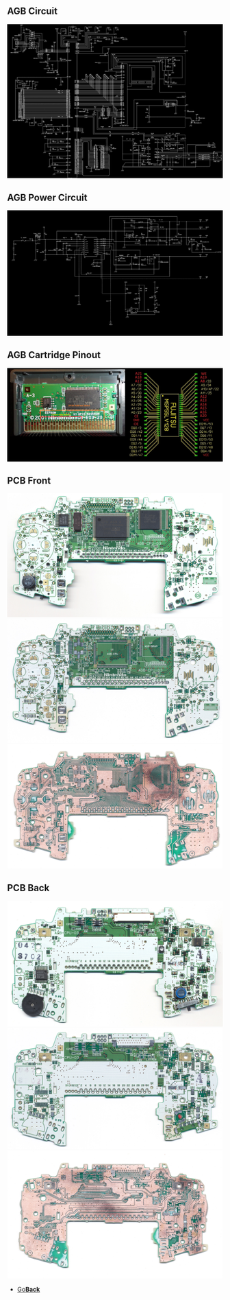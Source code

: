 ## AGB Circuit
<img src="circuit.bmp" alt="Main Circuit">


## AGB Power Circuit
<img src="power_circuit.bmp" alt="Power Circuit">


## AGB Cartridge Pinout
<img src="connections.jpg" alt="Cartridge Pinout">


## PCB Front
<img src="AGB_PCB_Components_Front.jpg" alt="PCB front with components">
<img src="AGB_PCB_No_Components_Front.jpg" alt="PCB front without components">
<img src="AGB_PCB_Stripped_Front.jpg" alt="PCB front stripped">


## PCB Back
<img src="AGB_PCB_Components_Back.jpg" alt="PCB back with components">
<img src="AGB_PCB_No_Components_Back.jpg" alt="PCB back without components">
<img src="AGB_PCB_Stripped_Back.jpg" alt="PCB back stripped">


<onebutton>
<ul>
            <li><a href="../">Go<strong>Back</strong></a></li>
          </ul>
</onebutton>